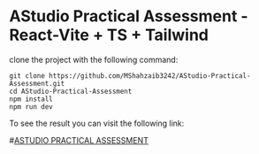 # AStudio Practical Assessment - React-Vite + TS + Tailwind

clone the project with the following command:

```
git clone https://github.com/MShahzaib3242/AStudio-Practical-Assessment.git
cd AStudio-Practical-Assessment
npm install
npm run dev
```

To see the result you can visit the following link:

#[ASTUDIO PRACTICAL ASSESSMENT](https://a-studio-practical-assessment-seven.vercel.app/)
